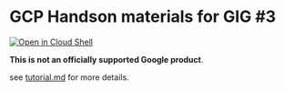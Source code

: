 # GCP Handson materials for GIG #3

[![Open in Cloud Shell](https://gstatic.com/cloudssh/images/open-btn.svg)](https://ssh.cloud.google.com/cloudshell/editor?cloudshell_git_repo=https://github.com/google-cloud-japan/gig-training-materials&cloudshell_open_in_editor=tutorial.md&cloudshell_workspace=gig01-03&cloudshell_tutorial=tutorial.md)

**This is not an officially supported Google product**.

see [tutorial.md](tutorial.md) for more details.

